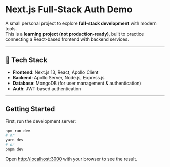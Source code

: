 # Next.js Full-Stack Auth Demo

A small personal project to explore **full-stack development** with modern tools.  
This is a **learning project (not production-ready)**, built to practice connecting a React-based frontend with backend services.

---

## 🚀 Tech Stack
- **Frontend**: Next.js 13, React, Apollo Client  
- **Backend**: Apollo Server, Node.js, Express.js  
- **Database**: MongoDB (for user management & authentication)  
- **Auth**: JWT-based authentication  

---

## Getting Started

First, run the development server:

```bash
npm run dev
# or
yarn dev
# or
pnpm dev
```

Open [http://localhost:3000](http://localhost:3000) with your browser to see the result.


